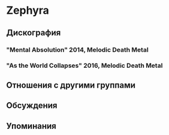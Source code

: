 # Zephyra



## Дискография

### "Mental Absolution" 2014, Melodic Death Metal



### "As the World Collapses" 2016, Melodic Death Metal




## Отношения с другими группами


## Обсуждения


## Упоминания

